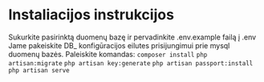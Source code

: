 <h1>Instaliacijos instrukcijos</h1>

Sukurkite pasirinktą duomenų bazę ir pervadinkite .env.example failą į .env
Jame pakeiskite DB_ konfigūracijos eilutes prisijungimui prie mysql duomenų bazės.
Paleiskite komandas:
```composer install```
```php artisan:migrate```
```php artisan key:generate```
```php artisan passport:install```
```php artisan serve```